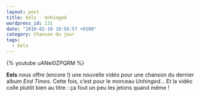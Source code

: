 ```yaml
---
layout: post
title: Eels - Unhinged
wordpress_id: 131
date: "2010-02-10 10:56:57 +0100"
category: Chanson du jour
tags:
  - Eels
---
```


{% youtube uANei0ZPQRM %}

**Eels** nous offre (encore !) une nouvelle vidéo pour une chanson du dernier
album _End Times_. Cette fois, c’est pour le morceau _Unhinged_… Et la vidéo
colle plutôt bien au titre : ça fout un peu les jetons quand même !
